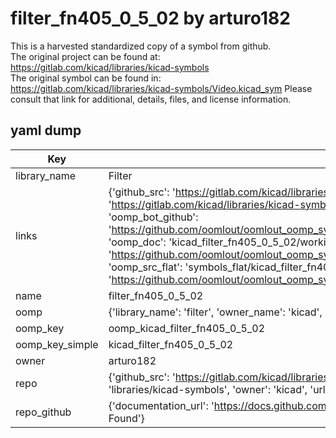 # filter_fn405_0_5_02 by arturo182  
This is a harvested standardized copy of a symbol from github.  
The original project can be found at:  
https://gitlab.com/kicad/libraries/kicad-symbols  
The original symbol can be found in:
https://gitlab.com/kicad/libraries/kicad-symbols/Video.kicad_sym
Please consult that link for additional, details, files, and license information.  
## yaml dump  
| Key | Value |  
| --- | --- |  
| library_name | Filter |  
| links | {'github_src': 'https://gitlab.com/kicad/libraries/kicad-symbols/Video.kicad_sym', 'github_src_repo': 'https://gitlab.com/kicad/libraries/kicad-symbols', 'oomp_bot': 'kicad_filter_fn405_0_5_02/working', 'oomp_bot_github': 'https://github.com/oomlout/oomlout_oomp_symbol_bot/tree/main/kicad_filter_fn405_0_5_02/working', 'oomp_doc': 'kicad_filter_fn405_0_5_02/working', 'oomp_doc_github': 'https://github.com/oomlout/oomlout_oomp_symbol_doc/tree/main/kicad_filter_fn405_0_5_02/working', 'oomp_src_flat': 'symbols_flat/kicad_filter_fn405_0_5_02/working', 'oomp_src_flat_github': 'https://github.com/oomlout/oomlout_oomp_symbol_src/tree/main/kicad_filter_fn405_0_5_02/working'} |  
| name | filter_fn405_0_5_02 |  
| oomp | {'library_name': 'filter', 'owner_name': 'kicad', 'symbol_name': 'filter_fn405_0_5_02'} |  
| oomp_key | oomp_kicad_filter_fn405_0_5_02 |  
| oomp_key_simple | kicad_filter_fn405_0_5_02 |  
| owner | arturo182 |  
| repo | {'github_src': 'https://gitlab.com/kicad/libraries/kicad-symbols/Video.kicad_sym', 'name': 'libraries/kicad-symbols', 'owner': 'kicad', 'url': 'https://gitlab.com/kicad/libraries/kicad-symbols'} |  
| repo_github | {'documentation_url': 'https://docs.github.com/rest/repos/repos#get-a-repository', 'message': 'Not Found'} |  

